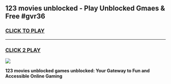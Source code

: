 
## 123 movies unblocked - Play Unblocked Gmaes & Free #gvr36
<h3>
<a href="https://news.freeplayer.one?title=123_movies_unblocked&ref=03M">CLICK TO PLAY</a></h3>
<hr>

<h3>
<a href="https://news.freeplayer.one?title=123_movies_unblocked&ref=03M">CLICK 2 PLAY</a>
  
</h3>

<a href="https://news.freeplayer.one?title=123_movies_unblocked&ref=03M"><img src="https://clearcache.store/games.png"></a>


**123 movies unblocked games unblocked: Your Gateway to Fun and Accessible Online Gaming**
